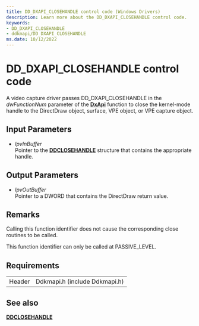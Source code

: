 ```yaml
---
title: DD_DXAPI_CLOSEHANDLE control code (Windows Drivers)
description: Learn more about the DD_DXAPI_CLOSEHANDLE control code.
keywords:
- DD_DXAPI_CLOSEHANDLE
- ddkmapi/DD_DXAPI_CLOSEHANDLE
ms.date: 10/12/2022
---
```


# DD\_DXAPI\_CLOSEHANDLE control code

A video capture driver passes DD\_DXAPI\_CLOSEHANDLE in the *dwFunctionNum* parameter of the [**DxApi**](/windows-hardware/drivers/ddi/dxapi/nf-dxapi-dxapi) function to close the kernel-mode handle to the DirectDraw object, surface, VPE object, or VPE capture object.

## Input Parameters

- *lpvInBuffer*  
    Pointer to the [**DDCLOSEHANDLE**](/windows/win32/api/ddkmapi/ns-ddkmapi-ddclosehandle) structure that contains the appropriate handle.

## Output Parameters

- *lpvOutBuffer*  
    Pointer to a DWORD that contains the DirectDraw return value.

## Remarks

Calling this function identifier does not cause the corresponding close routines to be called.

This function identifier can only be called at PASSIVE\_LEVEL.

## Requirements

| | |
| --- | --- |
| Header | Ddkmapi.h (include Ddkmapi.h) |

## See also

[**DDCLOSEHANDLE**](/windows/win32/api/ddkmapi/ns-ddkmapi-ddclosehandle)
